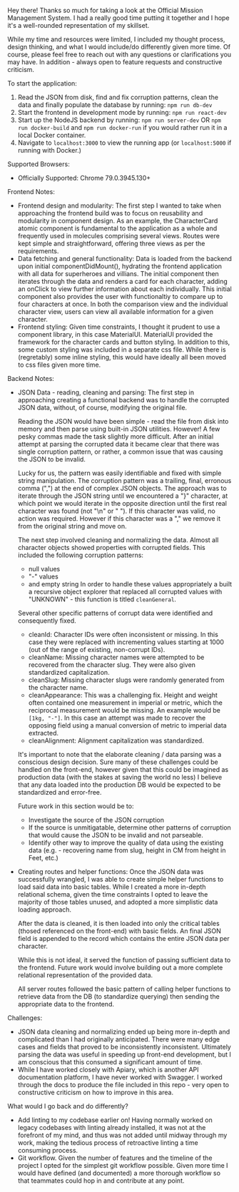 Hey there! Thanks so much for taking a look at the Official Mission Management System. I had a really good time putting it together and I hope it's a well-rounded representation of my skillset. 

While my time and resources were limited, I included my thought process, design thinking, and what I would include/do differently given more time. Of course, please feel free to reach out with any questions or clarifications you may have. In addition - always open to feature requests and constructive criticism.

To start the application: 

1. Read the JSON from disk, find and fix corruption patterns, clean the data and finally populate the  database by running: 
    `npm run db-dev`
2. Start the frontend in development mode by running: 
    `npm run react-dev`
3. Start up the NodeJS backend by running: 
    `npm run server-dev` 
    OR 
    `npm run docker-build` and `npm run docker-run` if you would rather run it in a local Docker container.
4. Navigate to `localhost:3000` to view the running app (or `localhost:5000` if running with Docker.)

Supported Browsers:
- Officially Supported: Chrome 79.0.3945.130+

Frontend Notes: 
- Frontend design and modularity: 
    The first step I wanted to take when approaching the frontend build was to focus on reusability and modularity in component design. As an example, the CharacterCard atomic component is fundamental to the application as a whole and frequently used in molecules comprising several views. Routes were kept simple and straightforward, offering three views as per the requirements. 
- Data fetching and general functionality: 
    Data is loaded from the backend upon initial componentDidMount(), hydrating the frontend application with all data for superheroes and villians. The initial component then iterates through the data and renders a card for each character, adding an onClick to view further information about each individually. This initial component also provides the user with functionaltiy to compare up to four characters at once. In both the comparison view and the individual character view, users can view all available information for a given character.
- Frontend styling: 
    Given time constraints, I thought it prudent to use a component library, in this case MaterialUI. MaterialUI provided the framework for the character cards and button styling. In addition to this, some custom styling was included in a separate css file. While there is (regretably) some inline styling, this would have ideally all been moved to css files given more time.

Backend Notes: 
- JSON Data - reading, cleaning and parsing: 
    The first step in approaching creating a functional backend was to handle the corrupted JSON data, without, of course, modifying the original file. 

    Reading the JSON would have been simple - read the file from disk into memory and then parse using built-in JSON utilities. However! A few pesky commas made the task slightly more difficult. After an initial attempt at parsing the corrupted data it became clear that there was single corruption pattern, or rather, a common issue that was causing the JSON to be invalid. 

    Lucky for us, the pattern was easily identifiable and fixed with simple string manipulation. The corruption pattern was a trailing, final, erronous comma (",") at the end of complex JSON objects.
    The approach was to iterate through the JSON string until we encountered a "}" character, at which point we would iterate in the opposite direction until the first real character was found (not "\n" or " "). If this character was valid, no action was required. However if this character was a "," we remove it from the original string and move on. 

    The next step involved cleaning and normalizing the data. Almost all character objects showed properties with corrupted fields. This included the following corruption patterns:
    - null values
    - "-" values
    - and empty string
    In order to handle these values appropriately a built a recursive object explorer that replaced all corrupted values with "UNKNOWN" - this function is titled `cleanGeneral`.

    Several other specific patterns of corrupt data were identified and consequently fixed.
    - cleanId: Character IDs were often inconsistent or missing. In this case they were replaced with incrementing values starting at 1000 (out of the range of existing, non-corrupt IDs).
    - cleanName: Missing character names were attempted to be recovered from the character slug. They were
    also given standardized capitalization.
    - cleanSlug: Missing character slugs were randomly generated from the character name.
    - cleanAppearance: This was a challenging fix. Height and weight often contained one measurement in imperial or metric, which the reciprocal measurement would be missing. An example would be `[1kg, "-"]`.
    In this case an attempt was made to recover the opposing field using a manual conversion of metric to imperial data extracted. 
    - cleanAlignment: Alignment capitalization was standardized.

    It's important to note that the elaborate cleaning / data parsing was a conscious design decision. Sure many of these challenges could be handled on the front-end, however given that this could be imagined as production data (with the stakes at saving the world no less) I believe that any data loaded into the production DB would be expected to be standardized and error-free. 

    Future work in this section would be to:
    - Investigate the source of the JSON corruption
    - If the source is unmitigatable, determine other patterns of corruption that would cause the JSON
    to be invalid and not parseable. 
    - Identify other way to improve the quality of data using the existing data (e.g. - recovering name 
    from slug, height in CM from height in Feet, etc.) 

- Creating routes and helper functions: 
    Once the JSON data was successfully wrangled, I was able to create simple helper functions to load said data into basic tables. While I created a more in-depth relational schema, given the time constraints I opted to leave the majority of those tables unused, and adopted a more simplistic data loading approach. 

    After the data is cleaned, it is then loaded into only the critical tables (thosed referenced on the front-end) with basic fields. An final JSON field is appended to the record which contains the entire JSON data per character. 
    
    While this is not ideal, it served the function of passing sufficient data to the frontend. Future work would involve building out a more complete relational representation of the provided data.

    All server routes followed the basic pattern of calling helper functions to retrieve data from the DB (to standardize querying) then sending the appropriate data to the frontend.


Challenges: 
- JSON data cleaning and normalizing ended up being more in-depth and complicated than I had originally anticipated. There were many edge cases and fields that proved to be inconsistently inconsistent. Ultimately parsing the data was useful in speeding up front-end development, but I am conscious that this consumed a significant amount of time.
- While I have worked closely with Apiary, which is another API documentation platform, I have never worked with Swagger. I worked through the docs to produce the file included in this repo - very open to constructive criticism on how to improve in this area.

What would I go back and do differently?
- Add linting to my codebase earlier on! Having normally worked on legacy codebases with linting already installed, it was not at the forefront of my mind, and thus was not added until midway through my work, making the tedious process of retroactive linting a time consuming process. 
- Git workflow. Given the number of features and the timeline of the project I opted for the simplest git workflow possible. Given more time I would have defined (and documented) a more thorough workflow so that teammates could hop in and contribute at any point.